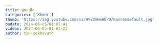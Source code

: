 ```yaml
---
title: ផ្កាយព្រឹក
categories: ['Khmer']
thumb: 'https://img.youtube.com/vi/HY8dUHe8DP0/maxresdefault.jpg'
pudate: 2024-06-05T01:07:41
videos: 2024-06-05-01-03-22
author: tin-sokhavuth
---
```

